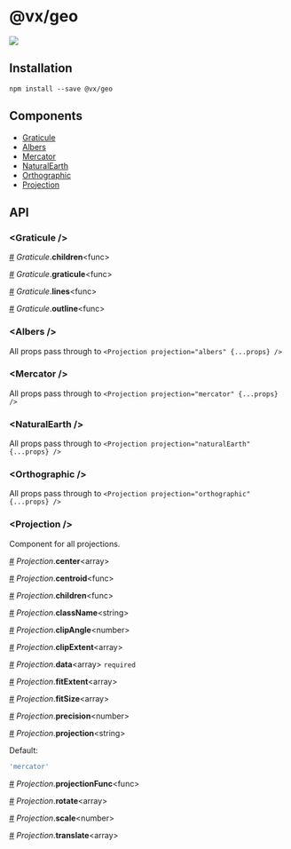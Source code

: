 # @vx/geo

<a title="@vx/geo npm downloads" href="https://www.npmjs.com/package/@vx/geo">
  <img src="https://img.shields.io/npm/dm/@vx/geo.svg?style=flat-square" />
</a>


## Installation

```
npm install --save @vx/geo
```


## Components



  - [Graticule](#graticule-)
  - [Albers](#albers-)
  - [Mercator](#mercator-)
  - [NaturalEarth](#naturalearth-)
  - [Orthographic](#orthographic-)
  - [Projection](#projection-)

## API



### &lt;Graticule /&gt;


<a name="Graticule__children" href="#Graticule__children">#</a> *Graticule*.**children**&lt;func&gt;  

<a name="Graticule__graticule" href="#Graticule__graticule">#</a> *Graticule*.**graticule**&lt;func&gt;  

<a name="Graticule__lines" href="#Graticule__lines">#</a> *Graticule*.**lines**&lt;func&gt;  

<a name="Graticule__outline" href="#Graticule__outline">#</a> *Graticule*.**outline**&lt;func&gt;  

### &lt;Albers /&gt;
All props pass through to `<Projection projection="albers" {...props} />`


### &lt;Mercator /&gt;
All props pass through to `<Projection projection="mercator" {...props} />`


### &lt;NaturalEarth /&gt;
All props pass through to `<Projection projection="naturalEarth" {...props} />`


### &lt;Orthographic /&gt;
All props pass through to `<Projection projection="orthographic" {...props} />`


### &lt;Projection /&gt;
Component for all projections.

<a name="Projection__center" href="#Projection__center">#</a> *Projection*.**center**&lt;array&gt;  

<a name="Projection__centroid" href="#Projection__centroid">#</a> *Projection*.**centroid**&lt;func&gt;  

<a name="Projection__children" href="#Projection__children">#</a> *Projection*.**children**&lt;func&gt;  

<a name="Projection__className" href="#Projection__className">#</a> *Projection*.**className**&lt;string&gt;  

<a name="Projection__clipAngle" href="#Projection__clipAngle">#</a> *Projection*.**clipAngle**&lt;number&gt;  

<a name="Projection__clipExtent" href="#Projection__clipExtent">#</a> *Projection*.**clipExtent**&lt;array&gt;  

<a name="Projection__data" href="#Projection__data">#</a> *Projection*.**data**&lt;array&gt; `required` 

<a name="Projection__fitExtent" href="#Projection__fitExtent">#</a> *Projection*.**fitExtent**&lt;array&gt;  

<a name="Projection__fitSize" href="#Projection__fitSize">#</a> *Projection*.**fitSize**&lt;array&gt;  

<a name="Projection__precision" href="#Projection__precision">#</a> *Projection*.**precision**&lt;number&gt;  

<a name="Projection__projection" href="#Projection__projection">#</a> *Projection*.**projection**&lt;string&gt;  

Default:
```js
'mercator'
```


<a name="Projection__projectionFunc" href="#Projection__projectionFunc">#</a> *Projection*.**projectionFunc**&lt;func&gt;  

<a name="Projection__rotate" href="#Projection__rotate">#</a> *Projection*.**rotate**&lt;array&gt;  

<a name="Projection__scale" href="#Projection__scale">#</a> *Projection*.**scale**&lt;number&gt;  

<a name="Projection__translate" href="#Projection__translate">#</a> *Projection*.**translate**&lt;array&gt;  
